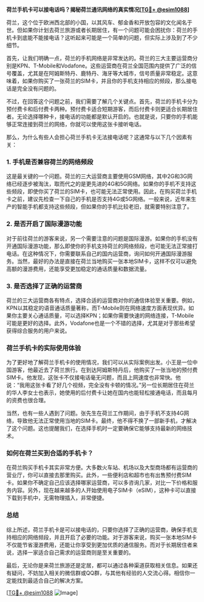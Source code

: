 **荷兰手机卡可以接电话吗？揭秘荷兰通讯网络的真实情况[[TG💪+ @esim1088](https://t.me/s/esim1088)]**

荷兰，这个位于欧洲西北部的小国，以其风车、郁金香和开放包容的文化闻名于世。但如果你计划去荷兰旅游或者长期居住，有一个问题可能会困扰你：荷兰的手机卡到底能不能接电话？这听起来可能是一个简单的问题，但实际上涉及到了不少细节。

首先，让我们明确一点，荷兰的手机网络是非常发达的。荷兰的三大主要运营商分别是KPN、T-Mobile和Vodafone。这些运营商在荷兰全国范围内提供了广泛的信号覆盖，尤其是在阿姆斯特丹、鹿特丹、海牙等大城市，信号质量非常稳定。这意味着，如果你购买了一张荷兰的SIM卡，并且你的手机支持相应的频段，那么接电话是完全没有问题的。

不过，在回答这个问题之前，我们需要了解几个关键点。首先，荷兰的手机卡分为预付费卡和后付费卡两种。预付费卡适合短期游客，而后付费卡则更适合长期居住者。无论选择哪种卡，接电话的功能都是默认开启的。也就是说，只要你的手机能够正常连接到荷兰的网络，你就可以使用这张卡接听电话。

那么，为什么有些人会担心荷兰手机卡无法接电话呢？这通常与以下几个因素有关：

### 1. 手机是否兼容荷兰的网络频段

这是最关键的一个问题。荷兰的三大运营商主要使用GSM网络，其中2G和3G网络已经逐步被淘汰，取而代之的是更先进的4G和5G网络。如果你的手机不支持这些频段，即使你买了荷兰的SIM卡，也可能无法正常使用。因此，在购买荷兰手机卡之前，建议先检查一下自己的手机是否支持4G或5G网络。一般来说，近年来生产的智能手机都支持这些频段，但如果你的手机比较老旧，就需要特别注意了。

### 2. 是否开启了国际漫游功能

对于前往荷兰的游客来说，另一个需要注意的问题是国际漫游。如果你的手机没有开通国际漫游功能，那么即使你的手机支持荷兰的网络频段，也可能无法正常接打电话。在这种情况下，你需要联系自己的国内运营商，询问如何开通国际漫游服务。当然，最好的办法是直接在荷兰当地购买一张本地SIM卡，这样不仅可以避免高额的漫游费用，还能享受更加稳定的通话质量和数据流量。

### 3. 是否选择了正确的运营商

荷兰的三大运营商各有特点，选择合适的运营商对你的通信体验至关重要。例如，KPN以其稳定的语音通话质量著称，而T-Mobile则在网络速度方面表现优异。如果你主要关心通话质量，可以选择KPN；如果你需要快速的网络连接，T-Mobile可能是更好的选择。此外，Vodafone也是一个不错的选择，尤其是对于那些希望获得综合服务的用户来说。

### 荷兰手机卡的实际使用体验

为了更好地了解荷兰手机卡的使用情况，我们可以从实际案例出发。小王是一位中国游客，他最近去了荷兰旅行。在到达阿姆斯特丹后，他购买了一张当地的预付费SIM卡。他发现，这张卡不仅接电话毫无问题，而且上网速度也非常快。他说：“我用这张卡看了好几个视频，完全没有卡顿的情况。”另一位长期居住在荷兰的华人李女士也表示，她使用的后付费卡让她在国内也能轻松接通电话，而且每月的资费也很合理。

当然，也有一些人遇到了问题。张先生在荷兰工作期间，由于手机不支持4G网络，导致他无法正常使用当地的SIM卡。最终，他不得不换了一部新手机，才解决了这个问题。这也提醒我们，在选择手机时一定要确保它能够支持最新的网络技术。

### 如何在荷兰买到合适的手机卡？

在荷兰购买手机卡其实非常方便。大多数火车站、机场以及大型商场都有运营商的营业厅，你可以直接去那里购买。此外，一些便利店和超市也有出售预付费SIM卡。如果你不确定自己应该选择哪家运营商，可以多咨询几家，对比一下价格和服务内容。另外，现在越来越多的人开始使用电子SIM卡（eSIM），这种卡可以直接下载到手机中，无需物理插入，非常便捷。

### 总结

综上所述，荷兰手机卡是可以接电话的，只要你选择了正确的运营商，确保手机支持相应的网络频段，并且开启了必要的功能。对于游客来说，购买一张本地SIM卡不仅能节省漫游费用，还能让你享受到更加优质的通信服务。而对于长期居住者来说，选择一家适合自己需求的运营商则是至关重要的。

最后，无论你是来荷兰旅游还是定居，都可以通过各种渠道获取相关信息。如果还有疑问，不妨加入相关的微信群或QQ群，与其他有经验的人交流心得。相信你一定能找到最适合自己的解决方案。

[[TG💪+ @esim1088](https://t.me/s/esim1088) ![Image](https://i.postimg.cc/4NQfJmqS/Snipaste-2025-05-13-00-14-12.png)]